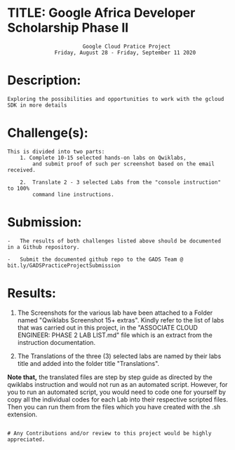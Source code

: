 # TITLE:      Google Africa Developer Scholarship Phase II
                            Google Cloud Pratice Project
                   Friday, August 28 - Friday, September 11 2020


# Description:
    Exploring the possibilities and opportunities to work with the gcloud SDK in more details


# Challenge(s):
    This is divided into two parts:
        1. Complete 10-15 selected hands-on labs on Qwiklabs,
            and submit proof of such per screenshot based on the email received.

        2.  Translate 2 - 3 selected Labs from the "console instruction" to 100%
            command line instructions.


# Submission:
    -   The results of both challenges listed above should be documented in a Github repository.

    -   Submit the documented github repo to the GADS Team @ bit.ly/GADSPracticeProjectSubmission


# Results:

1.  The Screenshots for the various lab have been attached to a Folder named "Qwiklabs Screenshot 15+ extras". 
Kindly refer to the list of labs that was carried out in this project, in the "ASSOCIATE CLOUD ENGINEER: PHASE 2 LAB LIST.md" 
file which is an extract from the instruction documentation.

2.  The Translations of the three (3) selected labs are named by their labs title and added into the folder title "Translations".


**Note that,** the translated files are step by step guide as directed by the qwiklabs instruction and would not run as an automated script. 
However, for you to run an automated script, you would need to code one for yourself by copy all the individual codes for each Lab into their respective scripted files.
Then you can run them from the files which you have created with the .sh extension. 
~~~

# Any Contributions and/or review to this project would be highly appreciated.
